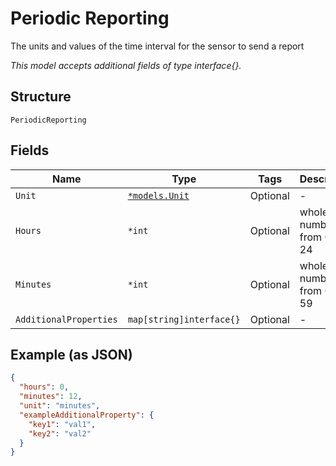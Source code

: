 
# Periodic Reporting

The units and values of the time interval for the sensor to send a report

*This model accepts additional fields of type interface{}.*

## Structure

`PeriodicReporting`

## Fields

| Name | Type | Tags | Description |
|  --- | --- | --- | --- |
| `Unit` | [`*models.Unit`](../../doc/models/unit.md) | Optional | - |
| `Hours` | `*int` | Optional | whole numbers from 0 to 24 |
| `Minutes` | `*int` | Optional | whole numbers from 0 to 59 |
| `AdditionalProperties` | `map[string]interface{}` | Optional | - |

## Example (as JSON)

```json
{
  "hours": 0,
  "minutes": 12,
  "unit": "minutes",
  "exampleAdditionalProperty": {
    "key1": "val1",
    "key2": "val2"
  }
}
```

